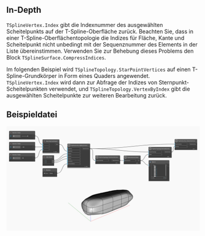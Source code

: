## In-Depth
`TSplineVertex.Index` gibt die Indexnummer des ausgewählten Scheitelpunkts auf der T-Spline-Oberfläche zurück. Beachten Sie, dass in einer T-Spline-Oberflächentopologie die Indizes für Fläche, Kante und Scheitelpunkt nicht unbedingt mit der Sequenznummer des Elements in der Liste übereinstimmen. Verwenden Sie zur Behebung dieses Problems den Block `TSplineSurface.CompressIndices`.

Im folgenden Beispiel wird `TSplineTopology.StarPointVertices` auf einen T-Spline-Grundkörper in Form eines Quaders angewendet. `TSplineVertex.Index` wird dann zur Abfrage der Indizes von Sternpunkt-Scheitelpunkten verwendet, und `TSplineTopology.VertexByIndex` gibt die ausgewählten Scheitelpunkte zur weiteren Bearbeitung zurück.

## Beispieldatei

![Example](./Autodesk.DesignScript.Geometry.TSpline.TSplineVertex.Index_img.jpg)

